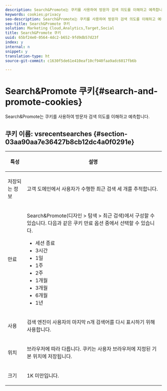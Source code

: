 ```yaml
---
description: Search&Promote는 쿠키를 사용하여 방문자 검색 의도를 이해하고 예측합니다.
keywords: cookies;privacy
seo-description: Search&Promote는 쿠키를 사용하여 방문자 검색 의도를 이해하고 예측합니다.
seo-title: Search&Promote 쿠키
solution: Marketing Cloud,Analytics,Target,Social
title: Search&Promote 쿠키
uuid: 65bf24e0-0564-4dc2-b652-9fd9db57d23f
index: y
internal: n
snippet: y
translation-type: ht
source-git-commit: c1630f5de61e410eaf10cf940faa9adc6017fb6b

---
```



# Search&amp;Promote 쿠키{#search-and-promote-cookies}

Search&amp;Promote는 쿠키를 사용하여 방문자 검색 의도를 이해하고 예측합니다.

## 쿠키 이름: vsrecentsearches {#section-03aa90aa7e36427b8cb12dc4a0f0291e}

<table id="table_34AA90F2FFB84500A77D8F4C5008D453"> 
 <thead> 
  <tr> 
   <th colname="col1" class="entry"> <p>특성 </p> </th> 
   <th colname="col2" class="entry"> <p>설명 </p> </th> 
  </tr> 
 </thead>
 <tbody> 
  <tr> 
   <td colname="col1"> <p>저장되는 정보 </p> </td> 
   <td colname="col2"> <p> 고객 도메인에서 사용자가 수행한 최근 검색 세 개를 추적합니다. </p> </td> 
  </tr> 
  <tr> 
   <td colname="col1"> <p> 만료 </p> </td> 
   <td colname="col2"> <p>Search&amp;Promote(<span class="uicontrol">디자인</span> &gt; <span class="uicontrol">탐색</span> &gt; <span class="uicontrol">최근 검색</span>)에서 구성할 수 있습니다. 다음과 같은 쿠키 만료 옵션 중에서 선택할 수 있습니다. </p> <p> 
     <ul id="ul_28F564A6337D497699D5247F755981B8"> 
      <li id="li_6478BB5AF82341F787F92D03E277DBBB">세션 종료 </li> 
      <li id="li_AF88B165365D4A63A82CB6ADD4542D66"> 3시간 </li> 
      <li id="li_339475FBAB2248348B54073A2386819D">1일 </li> 
      <li id="li_F30E6EF7A7FF467DB995D86AD0DF623B">1주 </li> 
      <li id="li_77E18CF7EF8E4B24BAC5440D2B87844B">2주 </li> 
      <li id="li_E8A5FF4C97F64BB087422B16AD1F61DB">1개월 </li> 
      <li id="li_C170092F7E5649FE876925B58E6C8580">3개월 </li> 
      <li id="li_08BD465A900A48BDA1283263047A33FD">6개월 </li> 
      <li id="li_85FEDE0283F7426B9AF49C72B5089257">1년 </li> 
     </ul> </p> </td> 
  </tr> 
  <tr> 
   <td colname="col1"> <p> 사용 </p> </td> 
   <td colname="col2"> <p>검색 엔진이 사용자의 마지막 n개 검색어를 다시 표시하기 위해 사용합니다. </p> </td> 
  </tr> 
  <tr> 
   <td colname="col1"> <p> 위치 </p> </td> 
   <td colname="col2"> <p>브라우저에 따라 다릅니다. 쿠키는 사용자 브라우저에 지정된 기본 위치에 저장됩니다. </p> </td> 
  </tr> 
  <tr> 
   <td colname="col1"> <p> 크기 </p> </td> 
   <td colname="col2"> <p>1K 미만입니다. </p> </td> 
  </tr> 
 </tbody> 
</table>

